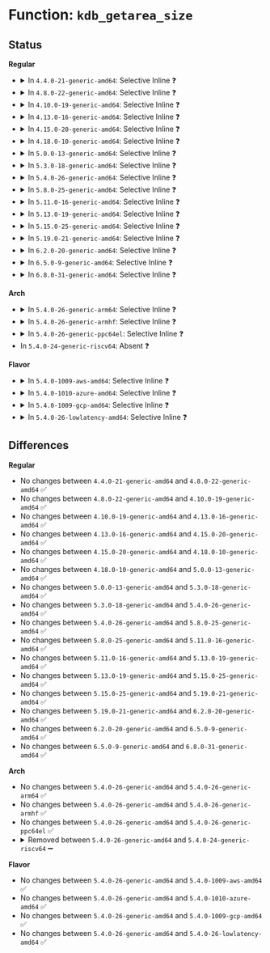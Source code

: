 # Function: <code>kdb_getarea_size</code>

## Status
<b>Regular</b>
<ul>
<li>
<details>
<summary>In <code>4.4.0-21-generic-amd64</code>: Selective Inline ❓</summary>

```c
int kdb_getarea_size(void * res, long unsigned int addr, size_t size)
```

```json
{
  "name": "kdb_getarea_size",
  "collision_type": "Unique Global",
  "inline_type": "Selective",
  "funcs": [
    {
      "addr": 18446744071580122592,
      "name": "kdb_getarea_size",
      "external": true,
      "loc": "kernel/debug/kdb/kdb_support.c:326",
      "file": "kernel/debug/kdb/kdb_support.c",
      "inline": "not declared, inlined",
      "caller_inline": [],
      "caller_func": [
        "kernel/debug/kdb/kdb_main.c:kdb_md",
        "kernel/debug/kdb/kdb_support.c:kdb_getword",
        "kernel/debug/kdb/kdb_support.c:kdb_getword",
        "kernel/debug/kdb/kdb_support.c:kdb_getword",
        "kernel/debug/kdb/kdb_support.c:kdb_getword"
      ]
    }
  ],
  "symbols": [
    {
      "addr": 18446744071580122592,
      "name": "kdb_getarea_size",
      "section": ".text",
      "bind": "STB_GLOBAL",
      "size": 96
    }
  ]
}
```
</details>
</li>
<li>
<details>
<summary>In <code>4.8.0-22-generic-amd64</code>: Selective Inline ❓</summary>

```c
int kdb_getarea_size(void * res, long unsigned int addr, size_t size)
```

```json
{
  "name": "kdb_getarea_size",
  "collision_type": "Unique Global",
  "inline_type": "Selective",
  "funcs": [
    {
      "addr": 18446744071580156608,
      "name": "kdb_getarea_size",
      "external": true,
      "loc": "kernel/debug/kdb/kdb_support.c:326",
      "file": "kernel/debug/kdb/kdb_support.c",
      "inline": "not declared, inlined",
      "caller_inline": [],
      "caller_func": [
        "kernel/debug/kdb/kdb_main.c:kdb_md",
        "kernel/debug/kdb/kdb_support.c:kdb_getword",
        "kernel/debug/kdb/kdb_support.c:kdb_getword",
        "kernel/debug/kdb/kdb_support.c:kdb_getword",
        "kernel/debug/kdb/kdb_support.c:kdb_getword"
      ]
    }
  ],
  "symbols": [
    {
      "addr": 18446744071580156608,
      "name": "kdb_getarea_size",
      "section": ".text",
      "bind": "STB_GLOBAL",
      "size": 96
    }
  ]
}
```
</details>
</li>
<li>
<details>
<summary>In <code>4.10.0-19-generic-amd64</code>: Selective Inline ❓</summary>

```c
int kdb_getarea_size(void * res, long unsigned int addr, size_t size)
```

```json
{
  "name": "kdb_getarea_size",
  "collision_type": "Unique Global",
  "inline_type": "Selective",
  "funcs": [
    {
      "addr": 18446744071580197040,
      "name": "kdb_getarea_size",
      "external": true,
      "loc": "kernel/debug/kdb/kdb_support.c:326",
      "file": "kernel/debug/kdb/kdb_support.c",
      "inline": "not declared, inlined",
      "caller_inline": [],
      "caller_func": [
        "kernel/debug/kdb/kdb_main.c:kdb_md",
        "kernel/debug/kdb/kdb_support.c:kdb_getword",
        "kernel/debug/kdb/kdb_support.c:kdb_getword",
        "kernel/debug/kdb/kdb_support.c:kdb_getword",
        "kernel/debug/kdb/kdb_support.c:kdb_getword"
      ]
    }
  ],
  "symbols": [
    {
      "addr": 18446744071580197040,
      "name": "kdb_getarea_size",
      "section": ".text",
      "bind": "STB_GLOBAL",
      "size": 96
    }
  ]
}
```
</details>
</li>
<li>
<details>
<summary>In <code>4.13.0-16-generic-amd64</code>: Selective Inline ❓</summary>

```c
int kdb_getarea_size(void * res, long unsigned int addr, size_t size)
```

```json
{
  "name": "kdb_getarea_size",
  "collision_type": "Unique Global",
  "inline_type": "Selective",
  "funcs": [
    {
      "addr": 18446744071580204976,
      "name": "kdb_getarea_size",
      "external": true,
      "loc": "kernel/debug/kdb/kdb_support.c:326",
      "file": "kernel/debug/kdb/kdb_support.c",
      "inline": "not declared, inlined",
      "caller_inline": [],
      "caller_func": [
        "kernel/debug/kdb/kdb_main.c:kdb_md",
        "kernel/debug/kdb/kdb_support.c:kdb_getword",
        "kernel/debug/kdb/kdb_support.c:kdb_getword",
        "kernel/debug/kdb/kdb_support.c:kdb_getword",
        "kernel/debug/kdb/kdb_support.c:kdb_getword"
      ]
    }
  ],
  "symbols": [
    {
      "addr": 18446744071580204976,
      "name": "kdb_getarea_size",
      "section": ".text",
      "bind": "STB_GLOBAL",
      "size": 96
    }
  ]
}
```
</details>
</li>
<li>
<details>
<summary>In <code>4.15.0-20-generic-amd64</code>: Selective Inline ❓</summary>

```c
int kdb_getarea_size(void * res, long unsigned int addr, size_t size)
```

```json
{
  "name": "kdb_getarea_size",
  "collision_type": "Unique Global",
  "inline_type": "Selective",
  "funcs": [
    {
      "addr": 18446744071580256336,
      "name": "kdb_getarea_size",
      "external": true,
      "loc": "kernel/debug/kdb/kdb_support.c:326",
      "file": "kernel/debug/kdb/kdb_support.c",
      "inline": "not declared, inlined",
      "caller_inline": [],
      "caller_func": [
        "kernel/debug/kdb/kdb_main.c:kdb_md",
        "kernel/debug/kdb/kdb_support.c:kdb_getword",
        "kernel/debug/kdb/kdb_support.c:kdb_getword",
        "kernel/debug/kdb/kdb_support.c:kdb_getword",
        "kernel/debug/kdb/kdb_support.c:kdb_getword"
      ]
    }
  ],
  "symbols": [
    {
      "addr": 18446744071580256336,
      "name": "kdb_getarea_size",
      "section": ".text",
      "bind": "STB_GLOBAL",
      "size": 96
    }
  ]
}
```
</details>
</li>
<li>
<details>
<summary>In <code>4.18.0-10-generic-amd64</code>: Selective Inline ❓</summary>

```c
int kdb_getarea_size(void * res, long unsigned int addr, size_t size)
```

```json
{
  "name": "kdb_getarea_size",
  "collision_type": "Unique Global",
  "inline_type": "Selective",
  "funcs": [
    {
      "addr": 18446744071580316768,
      "name": "kdb_getarea_size",
      "external": true,
      "loc": "kernel/debug/kdb/kdb_support.c:326",
      "file": "kernel/debug/kdb/kdb_support.c",
      "inline": "not declared, inlined",
      "caller_inline": [],
      "caller_func": [
        "kernel/debug/kdb/kdb_main.c:kdb_md",
        "kernel/debug/kdb/kdb_support.c:kdb_getword",
        "kernel/debug/kdb/kdb_support.c:kdb_getword",
        "kernel/debug/kdb/kdb_support.c:kdb_getword",
        "kernel/debug/kdb/kdb_support.c:kdb_getword"
      ]
    }
  ],
  "symbols": [
    {
      "addr": 18446744071580316768,
      "name": "kdb_getarea_size",
      "section": ".text",
      "bind": "STB_GLOBAL",
      "size": 96
    }
  ]
}
```
</details>
</li>
<li>
<details>
<summary>In <code>5.0.0-13-generic-amd64</code>: Selective Inline ❓</summary>

```c
int kdb_getarea_size(void * res, long unsigned int addr, size_t size)
```

```json
{
  "name": "kdb_getarea_size",
  "collision_type": "Unique Global",
  "inline_type": "Selective",
  "funcs": [
    {
      "addr": 18446744071580369472,
      "name": "kdb_getarea_size",
      "external": true,
      "loc": "kernel/debug/kdb/kdb_support.c:326",
      "file": "kernel/debug/kdb/kdb_support.c",
      "inline": "not declared, inlined",
      "caller_inline": [],
      "caller_func": [
        "kernel/debug/kdb/kdb_main.c:kdb_md",
        "kernel/debug/kdb/kdb_support.c:kdb_getword",
        "kernel/debug/kdb/kdb_support.c:kdb_getword",
        "kernel/debug/kdb/kdb_support.c:kdb_getword",
        "kernel/debug/kdb/kdb_support.c:kdb_getword"
      ]
    }
  ],
  "symbols": [
    {
      "addr": 18446744071580369472,
      "name": "kdb_getarea_size",
      "section": ".text",
      "bind": "STB_GLOBAL",
      "size": 96
    }
  ]
}
```
</details>
</li>
<li>
<details>
<summary>In <code>5.3.0-18-generic-amd64</code>: Selective Inline ❓</summary>

```c
int kdb_getarea_size(void * res, long unsigned int addr, size_t size)
```

```json
{
  "name": "kdb_getarea_size",
  "collision_type": "Unique Global",
  "inline_type": "Selective",
  "funcs": [
    {
      "addr": 18446744071580422064,
      "name": "kdb_getarea_size",
      "external": true,
      "loc": "kernel/debug/kdb/kdb_support.c:326",
      "file": "kernel/debug/kdb/kdb_support.c",
      "inline": "not declared, inlined",
      "caller_inline": [],
      "caller_func": [
        "kernel/debug/kdb/kdb_main.c:kdb_md",
        "kernel/debug/kdb/kdb_support.c:kdb_getword",
        "kernel/debug/kdb/kdb_support.c:kdb_getword",
        "kernel/debug/kdb/kdb_support.c:kdb_getword",
        "kernel/debug/kdb/kdb_support.c:kdb_getword"
      ]
    }
  ],
  "symbols": [
    {
      "addr": 18446744071580422064,
      "name": "kdb_getarea_size",
      "section": ".text",
      "bind": "STB_GLOBAL",
      "size": 105
    }
  ]
}
```
</details>
</li>
<li>
<details>
<summary>In <code>5.4.0-26-generic-amd64</code>: Selective Inline ❓</summary>

```c
int kdb_getarea_size(void * res, long unsigned int addr, size_t size)
```

```json
{
  "name": "kdb_getarea_size",
  "collision_type": "Unique Global",
  "inline_type": "Selective",
  "funcs": [
    {
      "addr": 18446744071580470816,
      "name": "kdb_getarea_size",
      "external": true,
      "loc": "kernel/debug/kdb/kdb_support.c:326",
      "file": "kernel/debug/kdb/kdb_support.c",
      "inline": "not declared, inlined",
      "caller_inline": [],
      "caller_func": [
        "kernel/debug/kdb/kdb_main.c:kdb_md",
        "kernel/debug/kdb/kdb_support.c:kdb_getword",
        "kernel/debug/kdb/kdb_support.c:kdb_getword",
        "kernel/debug/kdb/kdb_support.c:kdb_getword",
        "kernel/debug/kdb/kdb_support.c:kdb_getword"
      ]
    }
  ],
  "symbols": [
    {
      "addr": 18446744071580470816,
      "name": "kdb_getarea_size",
      "section": ".text",
      "bind": "STB_GLOBAL",
      "size": 105
    }
  ]
}
```
</details>
</li>
<li>
<details>
<summary>In <code>5.8.0-25-generic-amd64</code>: Selective Inline ❓</summary>

```c
int kdb_getarea_size(void * res, long unsigned int addr, size_t size)
```

```json
{
  "name": "kdb_getarea_size",
  "collision_type": "Unique Global",
  "inline_type": "Selective",
  "funcs": [
    {
      "addr": 18446744071580556048,
      "name": "kdb_getarea_size",
      "external": true,
      "loc": "kernel/debug/kdb/kdb_support.c:326",
      "file": "kernel/debug/kdb/kdb_support.c",
      "inline": "not declared, inlined",
      "caller_inline": [],
      "caller_func": [
        "kernel/debug/kdb/kdb_main.c:kdb_md",
        "kernel/debug/kdb/kdb_support.c:kdb_getword",
        "kernel/debug/kdb/kdb_support.c:kdb_getword",
        "kernel/debug/kdb/kdb_support.c:kdb_getword",
        "kernel/debug/kdb/kdb_support.c:kdb_getword",
        "kernel/debug/kdb/kdb_bt.c:kdb_bt1",
        "kernel/debug/kdb/kdb_bt.c:kdb_bt1"
      ]
    }
  ],
  "symbols": [
    {
      "addr": 18446744071580556048,
      "name": "kdb_getarea_size",
      "section": ".text",
      "bind": "STB_GLOBAL",
      "size": 105
    }
  ]
}
```
</details>
</li>
<li>
<details>
<summary>In <code>5.11.0-16-generic-amd64</code>: Selective Inline ❓</summary>

```c
int kdb_getarea_size(void * res, long unsigned int addr, size_t size)
```

```json
{
  "name": "kdb_getarea_size",
  "collision_type": "Unique Global",
  "inline_type": "Selective",
  "funcs": [
    {
      "addr": 18446744071580544144,
      "name": "kdb_getarea_size",
      "external": true,
      "loc": "kernel/debug/kdb/kdb_support.c:326",
      "file": "kernel/debug/kdb/kdb_support.c",
      "inline": "not declared, inlined",
      "caller_inline": [],
      "caller_func": [
        "kernel/debug/kdb/kdb_main.c:kdb_md",
        "kernel/debug/kdb/kdb_support.c:kdb_getword",
        "kernel/debug/kdb/kdb_support.c:kdb_getword",
        "kernel/debug/kdb/kdb_support.c:kdb_getword",
        "kernel/debug/kdb/kdb_support.c:kdb_getword",
        "kernel/debug/kdb/kdb_bt.c:kdb_bt1",
        "kernel/debug/kdb/kdb_bt.c:kdb_bt1"
      ]
    }
  ],
  "symbols": [
    {
      "addr": 18446744071580544144,
      "name": "kdb_getarea_size",
      "section": ".text",
      "bind": "STB_GLOBAL",
      "size": 105
    }
  ]
}
```
</details>
</li>
<li>
<details>
<summary>In <code>5.13.0-19-generic-amd64</code>: Selective Inline ❓</summary>

```c
int kdb_getarea_size(void * res, long unsigned int addr, size_t size)
```

```json
{
  "name": "kdb_getarea_size",
  "collision_type": "Unique Global",
  "inline_type": "Selective",
  "funcs": [
    {
      "addr": 18446744071580547056,
      "name": "kdb_getarea_size",
      "external": true,
      "loc": "kernel/debug/kdb/kdb_support.c:316",
      "file": "kernel/debug/kdb/kdb_support.c",
      "inline": "not declared, inlined",
      "caller_inline": [],
      "caller_func": [
        "kernel/debug/kdb/kdb_main.c:kdb_md",
        "kernel/debug/kdb/kdb_support.c:kdb_getword",
        "kernel/debug/kdb/kdb_support.c:kdb_getword",
        "kernel/debug/kdb/kdb_support.c:kdb_getword",
        "kernel/debug/kdb/kdb_support.c:kdb_getword",
        "kernel/debug/kdb/kdb_bt.c:kdb_bt1",
        "kernel/debug/kdb/kdb_bt.c:kdb_bt1"
      ]
    }
  ],
  "symbols": [
    {
      "addr": 18446744071580547056,
      "name": "kdb_getarea_size",
      "section": ".text",
      "bind": "STB_GLOBAL",
      "size": 112
    }
  ]
}
```
</details>
</li>
<li>
<details>
<summary>In <code>5.15.0-25-generic-amd64</code>: Selective Inline ❓</summary>

```c
int kdb_getarea_size(void * res, long unsigned int addr, size_t size)
```

```json
{
  "name": "kdb_getarea_size",
  "collision_type": "Unique Global",
  "inline_type": "Selective",
  "funcs": [
    {
      "addr": 18446744071580719248,
      "name": "kdb_getarea_size",
      "external": true,
      "loc": "kernel/debug/kdb/kdb_support.c:267",
      "file": "kernel/debug/kdb/kdb_support.c",
      "inline": "not declared, inlined",
      "caller_inline": [],
      "caller_func": [
        "kernel/debug/kdb/kdb_main.c:kdb_md",
        "kernel/debug/kdb/kdb_support.c:kdb_getword",
        "kernel/debug/kdb/kdb_support.c:kdb_getword",
        "kernel/debug/kdb/kdb_support.c:kdb_getword",
        "kernel/debug/kdb/kdb_support.c:kdb_getword",
        "kernel/debug/kdb/kdb_bt.c:kdb_bt1",
        "kernel/debug/kdb/kdb_bt.c:kdb_bt1"
      ]
    }
  ],
  "symbols": [
    {
      "addr": 18446744071580719248,
      "name": "kdb_getarea_size",
      "section": ".text",
      "bind": "STB_GLOBAL",
      "size": 112
    }
  ]
}
```
</details>
</li>
<li>
<details>
<summary>In <code>5.19.0-21-generic-amd64</code>: Selective Inline ❓</summary>

```c
int kdb_getarea_size(void * res, long unsigned int addr, size_t size)
```

```json
{
  "name": "kdb_getarea_size",
  "collision_type": "Unique Global",
  "inline_type": "Selective",
  "funcs": [
    {
      "addr": 18446744071580931104,
      "name": "kdb_getarea_size",
      "external": true,
      "loc": "kernel/debug/kdb/kdb_support.c:266",
      "file": "kernel/debug/kdb/kdb_support.c",
      "inline": "not declared, inlined",
      "caller_inline": [],
      "caller_func": [
        "kernel/debug/kdb/kdb_main.c:kdb_md",
        "kernel/debug/kdb/kdb_support.c:kdb_getword",
        "kernel/debug/kdb/kdb_support.c:kdb_getword",
        "kernel/debug/kdb/kdb_support.c:kdb_getword",
        "kernel/debug/kdb/kdb_support.c:kdb_getword",
        "kernel/debug/kdb/kdb_bt.c:kdb_bt1",
        "kernel/debug/kdb/kdb_bt.c:kdb_bt1"
      ]
    }
  ],
  "symbols": [
    {
      "addr": 18446744071580931104,
      "name": "kdb_getarea_size",
      "section": ".text",
      "bind": "STB_GLOBAL",
      "size": 102
    }
  ]
}
```
</details>
</li>
<li>
<details>
<summary>In <code>6.2.0-20-generic-amd64</code>: Selective Inline ❓</summary>

```c
int kdb_getarea_size(void * res, long unsigned int addr, size_t size)
```

```json
{
  "name": "kdb_getarea_size",
  "collision_type": "Unique Global",
  "inline_type": "Selective",
  "funcs": [
    {
      "addr": 18446744071581223840,
      "name": "kdb_getarea_size",
      "external": true,
      "loc": "kernel/debug/kdb/kdb_support.c:266",
      "file": "kernel/debug/kdb/kdb_support.c",
      "inline": "not declared, inlined",
      "caller_inline": [],
      "caller_func": [
        "kernel/debug/kdb/kdb_main.c:kdb_md",
        "kernel/debug/kdb/kdb_support.c:kdb_getword",
        "kernel/debug/kdb/kdb_support.c:kdb_getword",
        "kernel/debug/kdb/kdb_support.c:kdb_getword",
        "kernel/debug/kdb/kdb_support.c:kdb_getword",
        "kernel/debug/kdb/kdb_bt.c:kdb_bt1",
        "kernel/debug/kdb/kdb_bt.c:kdb_bt1"
      ]
    }
  ],
  "symbols": [
    {
      "addr": 18446744071581223840,
      "name": "kdb_getarea_size",
      "section": ".text",
      "bind": "STB_GLOBAL",
      "size": 102
    }
  ]
}
```
</details>
</li>
<li>
<details>
<summary>In <code>6.5.0-9-generic-amd64</code>: Selective Inline ❓</summary>

```c
int kdb_getarea_size(void * res, long unsigned int addr, size_t size)
```

```json
{
  "name": "kdb_getarea_size",
  "collision_type": "Unique Global",
  "inline_type": "Selective",
  "funcs": [
    {
      "addr": 18446744071581318160,
      "name": "kdb_getarea_size",
      "external": true,
      "loc": "kernel/debug/kdb/kdb_support.c:266",
      "file": "kernel/debug/kdb/kdb_support.c",
      "inline": "not declared, inlined",
      "caller_inline": [],
      "caller_func": [
        "kernel/debug/kdb/kdb_main.c:kdb_md",
        "kernel/debug/kdb/kdb_support.c:kdb_getword",
        "kernel/debug/kdb/kdb_support.c:kdb_getword",
        "kernel/debug/kdb/kdb_support.c:kdb_getword",
        "kernel/debug/kdb/kdb_support.c:kdb_getword",
        "kernel/debug/kdb/kdb_bt.c:kdb_bt1",
        "kernel/debug/kdb/kdb_bt.c:kdb_bt1"
      ]
    }
  ],
  "symbols": [
    {
      "addr": 18446744071581318160,
      "name": "kdb_getarea_size",
      "section": ".text",
      "bind": "STB_GLOBAL",
      "size": 102
    }
  ]
}
```
</details>
</li>
<li>
<details>
<summary>In <code>6.8.0-31-generic-amd64</code>: Selective Inline ❓</summary>

```c
int kdb_getarea_size(void * res, long unsigned int addr, size_t size)
```

```json
{
  "name": "kdb_getarea_size",
  "collision_type": "Unique Global",
  "inline_type": "Selective",
  "funcs": [
    {
      "addr": 18446744071581424464,
      "name": "kdb_getarea_size",
      "external": true,
      "loc": "kernel/debug/kdb/kdb_support.c:266",
      "file": "kernel/debug/kdb/kdb_support.c",
      "inline": "not declared, inlined",
      "caller_inline": [],
      "caller_func": [
        "kernel/debug/kdb/kdb_main.c:kdb_md",
        "kernel/debug/kdb/kdb_support.c:kdb_getword",
        "kernel/debug/kdb/kdb_support.c:kdb_getword",
        "kernel/debug/kdb/kdb_support.c:kdb_getword",
        "kernel/debug/kdb/kdb_support.c:kdb_getword",
        "kernel/debug/kdb/kdb_bt.c:kdb_bt1",
        "kernel/debug/kdb/kdb_bt.c:kdb_bt1"
      ]
    }
  ],
  "symbols": [
    {
      "addr": 18446744071581424464,
      "name": "kdb_getarea_size",
      "section": ".text",
      "bind": "STB_GLOBAL",
      "size": 102
    }
  ]
}
```
</details>
</li>
</ul>
<b>Arch</b>
<ul>
<li>
<details>
<summary>In <code>5.4.0-26-generic-arm64</code>: Selective Inline ❓</summary>

```c
int kdb_getarea_size(void * res, long unsigned int addr, size_t size)
```

```json
{
  "name": "kdb_getarea_size",
  "collision_type": "Unique Global",
  "inline_type": "Selective",
  "funcs": [
    {
      "addr": 18446603336491745656,
      "name": "kdb_getarea_size",
      "external": true,
      "loc": "kernel/debug/kdb/kdb_support.c:326",
      "file": "kernel/debug/kdb/kdb_support.c",
      "inline": "not declared, inlined",
      "caller_inline": [],
      "caller_func": [
        "kernel/debug/kdb/kdb_main.c:kdb_md",
        "kernel/debug/kdb/kdb_support.c:kdb_getword",
        "kernel/debug/kdb/kdb_support.c:kdb_getword",
        "kernel/debug/kdb/kdb_support.c:kdb_getword",
        "kernel/debug/kdb/kdb_support.c:kdb_getword"
      ]
    }
  ],
  "symbols": [
    {
      "addr": 18446603336491745656,
      "name": "kdb_getarea_size",
      "section": ".text",
      "bind": "STB_GLOBAL",
      "size": 180
    }
  ]
}
```
</details>
</li>
<li>
<details>
<summary>In <code>5.4.0-26-generic-armhf</code>: Selective Inline ❓</summary>

```c
int kdb_getarea_size(void * res, long unsigned int addr, size_t size)
```

```json
{
  "name": "kdb_getarea_size",
  "collision_type": "Unique Global",
  "inline_type": "Selective",
  "funcs": [
    {
      "addr": 3225694140,
      "name": "kdb_getarea_size",
      "external": true,
      "loc": "kernel/debug/kdb/kdb_support.c:326",
      "file": "kernel/debug/kdb/kdb_support.c",
      "inline": "not declared, inlined",
      "caller_inline": [],
      "caller_func": [
        "kernel/debug/kdb/kdb_main.c:kdb_md",
        "kernel/debug/kdb/kdb_support.c:kdb_getword",
        "kernel/debug/kdb/kdb_support.c:kdb_getword",
        "kernel/debug/kdb/kdb_support.c:kdb_getword"
      ]
    }
  ],
  "symbols": [
    {
      "addr": 3225694140,
      "name": "kdb_getarea_size",
      "section": ".text",
      "bind": "STB_GLOBAL",
      "size": 124
    }
  ]
}
```
</details>
</li>
<li>
<details>
<summary>In <code>5.4.0-26-generic-ppc64el</code>: Selective Inline ❓</summary>

```c
int kdb_getarea_size(void * res, long unsigned int addr, size_t size)
```

```json
{
  "name": "kdb_getarea_size",
  "collision_type": "Unique Global",
  "inline_type": "Selective",
  "funcs": [
    {
      "addr": 13835058055284779888,
      "name": "kdb_getarea_size",
      "external": true,
      "loc": "kernel/debug/kdb/kdb_support.c:326",
      "file": "kernel/debug/kdb/kdb_support.c",
      "inline": "not declared, inlined",
      "caller_inline": [],
      "caller_func": [
        "kernel/debug/kdb/kdb_main.c:kdb_md",
        "kernel/debug/kdb/kdb_support.c:kdb_getword",
        "kernel/debug/kdb/kdb_support.c:kdb_getword",
        "kernel/debug/kdb/kdb_support.c:kdb_getword",
        "kernel/debug/kdb/kdb_support.c:kdb_getword"
      ]
    }
  ],
  "symbols": [
    {
      "addr": 13835058055284779888,
      "name": "kdb_getarea_size",
      "section": ".text",
      "bind": "STB_GLOBAL",
      "size": 240
    }
  ]
}
```
</details>
</li>
<li>
In <code>5.4.0-24-generic-riscv64</code>: Absent ❓
</li>
</ul>
<b>Flavor</b>
<ul>
<li>
<details>
<summary>In <code>5.4.0-1009-aws-amd64</code>: Selective Inline ❓</summary>

```c
int kdb_getarea_size(void * res, long unsigned int addr, size_t size)
```

```json
{
  "name": "kdb_getarea_size",
  "collision_type": "Unique Global",
  "inline_type": "Selective",
  "funcs": [
    {
      "addr": 18446744071580439616,
      "name": "kdb_getarea_size",
      "external": true,
      "loc": "kernel/debug/kdb/kdb_support.c:326",
      "file": "kernel/debug/kdb/kdb_support.c",
      "inline": "not declared, inlined",
      "caller_inline": [],
      "caller_func": [
        "kernel/debug/kdb/kdb_main.c:kdb_md",
        "kernel/debug/kdb/kdb_support.c:kdb_getword",
        "kernel/debug/kdb/kdb_support.c:kdb_getword",
        "kernel/debug/kdb/kdb_support.c:kdb_getword",
        "kernel/debug/kdb/kdb_support.c:kdb_getword"
      ]
    }
  ],
  "symbols": [
    {
      "addr": 18446744071580439616,
      "name": "kdb_getarea_size",
      "section": ".text",
      "bind": "STB_GLOBAL",
      "size": 105
    }
  ]
}
```
</details>
</li>
<li>
<details>
<summary>In <code>5.4.0-1010-azure-amd64</code>: Selective Inline ❓</summary>

```c
int kdb_getarea_size(void * res, long unsigned int addr, size_t size)
```

```json
{
  "name": "kdb_getarea_size",
  "collision_type": "Unique Global",
  "inline_type": "Selective",
  "funcs": [
    {
      "addr": 18446744071580386688,
      "name": "kdb_getarea_size",
      "external": true,
      "loc": "kernel/debug/kdb/kdb_support.c:326",
      "file": "kernel/debug/kdb/kdb_support.c",
      "inline": "not declared, inlined",
      "caller_inline": [],
      "caller_func": [
        "kernel/debug/kdb/kdb_main.c:kdb_md",
        "kernel/debug/kdb/kdb_support.c:kdb_getword",
        "kernel/debug/kdb/kdb_support.c:kdb_getword",
        "kernel/debug/kdb/kdb_support.c:kdb_getword",
        "kernel/debug/kdb/kdb_support.c:kdb_getword"
      ]
    }
  ],
  "symbols": [
    {
      "addr": 18446744071580386688,
      "name": "kdb_getarea_size",
      "section": ".text",
      "bind": "STB_GLOBAL",
      "size": 105
    }
  ]
}
```
</details>
</li>
<li>
<details>
<summary>In <code>5.4.0-1009-gcp-amd64</code>: Selective Inline ❓</summary>

```c
int kdb_getarea_size(void * res, long unsigned int addr, size_t size)
```

```json
{
  "name": "kdb_getarea_size",
  "collision_type": "Unique Global",
  "inline_type": "Selective",
  "funcs": [
    {
      "addr": 18446744071580430864,
      "name": "kdb_getarea_size",
      "external": true,
      "loc": "kernel/debug/kdb/kdb_support.c:326",
      "file": "kernel/debug/kdb/kdb_support.c",
      "inline": "not declared, inlined",
      "caller_inline": [],
      "caller_func": [
        "kernel/debug/kdb/kdb_main.c:kdb_md",
        "kernel/debug/kdb/kdb_support.c:kdb_getword",
        "kernel/debug/kdb/kdb_support.c:kdb_getword",
        "kernel/debug/kdb/kdb_support.c:kdb_getword",
        "kernel/debug/kdb/kdb_support.c:kdb_getword"
      ]
    }
  ],
  "symbols": [
    {
      "addr": 18446744071580430864,
      "name": "kdb_getarea_size",
      "section": ".text",
      "bind": "STB_GLOBAL",
      "size": 105
    }
  ]
}
```
</details>
</li>
<li>
<details>
<summary>In <code>5.4.0-26-lowlatency-amd64</code>: Selective Inline ❓</summary>

```c
int kdb_getarea_size(void * res, long unsigned int addr, size_t size)
```

```json
{
  "name": "kdb_getarea_size",
  "collision_type": "Unique Global",
  "inline_type": "Selective",
  "funcs": [
    {
      "addr": 18446744071580486480,
      "name": "kdb_getarea_size",
      "external": true,
      "loc": "kernel/debug/kdb/kdb_support.c:326",
      "file": "kernel/debug/kdb/kdb_support.c",
      "inline": "not declared, inlined",
      "caller_inline": [],
      "caller_func": [
        "kernel/debug/kdb/kdb_main.c:kdb_md",
        "kernel/debug/kdb/kdb_support.c:kdb_getword",
        "kernel/debug/kdb/kdb_support.c:kdb_getword",
        "kernel/debug/kdb/kdb_support.c:kdb_getword",
        "kernel/debug/kdb/kdb_support.c:kdb_getword"
      ]
    }
  ],
  "symbols": [
    {
      "addr": 18446744071580486480,
      "name": "kdb_getarea_size",
      "section": ".text",
      "bind": "STB_GLOBAL",
      "size": 105
    }
  ]
}
```
</details>
</li>
</ul>

## Differences
<b>Regular</b>
<ul>
<li>
No changes between <code>4.4.0-21-generic-amd64</code> and <code>4.8.0-22-generic-amd64</code> ✅
</li>
<li>
No changes between <code>4.8.0-22-generic-amd64</code> and <code>4.10.0-19-generic-amd64</code> ✅
</li>
<li>
No changes between <code>4.10.0-19-generic-amd64</code> and <code>4.13.0-16-generic-amd64</code> ✅
</li>
<li>
No changes between <code>4.13.0-16-generic-amd64</code> and <code>4.15.0-20-generic-amd64</code> ✅
</li>
<li>
No changes between <code>4.15.0-20-generic-amd64</code> and <code>4.18.0-10-generic-amd64</code> ✅
</li>
<li>
No changes between <code>4.18.0-10-generic-amd64</code> and <code>5.0.0-13-generic-amd64</code> ✅
</li>
<li>
No changes between <code>5.0.0-13-generic-amd64</code> and <code>5.3.0-18-generic-amd64</code> ✅
</li>
<li>
No changes between <code>5.3.0-18-generic-amd64</code> and <code>5.4.0-26-generic-amd64</code> ✅
</li>
<li>
No changes between <code>5.4.0-26-generic-amd64</code> and <code>5.8.0-25-generic-amd64</code> ✅
</li>
<li>
No changes between <code>5.8.0-25-generic-amd64</code> and <code>5.11.0-16-generic-amd64</code> ✅
</li>
<li>
No changes between <code>5.11.0-16-generic-amd64</code> and <code>5.13.0-19-generic-amd64</code> ✅
</li>
<li>
No changes between <code>5.13.0-19-generic-amd64</code> and <code>5.15.0-25-generic-amd64</code> ✅
</li>
<li>
No changes between <code>5.15.0-25-generic-amd64</code> and <code>5.19.0-21-generic-amd64</code> ✅
</li>
<li>
No changes between <code>5.19.0-21-generic-amd64</code> and <code>6.2.0-20-generic-amd64</code> ✅
</li>
<li>
No changes between <code>6.2.0-20-generic-amd64</code> and <code>6.5.0-9-generic-amd64</code> ✅
</li>
<li>
No changes between <code>6.5.0-9-generic-amd64</code> and <code>6.8.0-31-generic-amd64</code> ✅
</li>
</ul>
<b>Arch</b>
<ul>
<li>
No changes between <code>5.4.0-26-generic-amd64</code> and <code>5.4.0-26-generic-arm64</code> ✅
</li>
<li>
No changes between <code>5.4.0-26-generic-amd64</code> and <code>5.4.0-26-generic-armhf</code> ✅
</li>
<li>
No changes between <code>5.4.0-26-generic-amd64</code> and <code>5.4.0-26-generic-ppc64el</code> ✅
</li>
<li>
<details>
<summary>Removed between <code>5.4.0-26-generic-amd64</code> and <code>5.4.0-24-generic-riscv64</code> ➖</summary>

```c
int kdb_getarea_size(void * res, long unsigned int addr, size_t size)
```
</details>
</li>
</ul>
<b>Flavor</b>
<ul>
<li>
No changes between <code>5.4.0-26-generic-amd64</code> and <code>5.4.0-1009-aws-amd64</code> ✅
</li>
<li>
No changes between <code>5.4.0-26-generic-amd64</code> and <code>5.4.0-1010-azure-amd64</code> ✅
</li>
<li>
No changes between <code>5.4.0-26-generic-amd64</code> and <code>5.4.0-1009-gcp-amd64</code> ✅
</li>
<li>
No changes between <code>5.4.0-26-generic-amd64</code> and <code>5.4.0-26-lowlatency-amd64</code> ✅
</li>
</ul>
